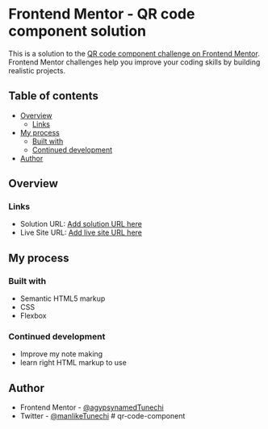 # Frontend Mentor - QR code component solution

This is a solution to the [QR code component challenge on Frontend Mentor](https://www.frontendmentor.io/challenges/qr-code-component-iux_sIO_H). Frontend Mentor challenges help you improve your coding skills by building realistic projects. 

## Table of contents

- [Overview](#overview)
  - [Links](#links)
- [My process](#my-process)
  - [Built with](#built-with)
  - [Continued development](#continued-development)
- [Author](#author)




## Overview


### Links

- Solution URL: [Add solution URL here](https://your-solution-url.com)
- Live Site URL: [Add live site URL here](https://your-live-site-url.com)

## My process

### Built with

- Semantic HTML5 markup
- CSS
- Flexbox


### Continued development

- Improve my note making
- learn right HTML markup to use


## Author

- Frontend Mentor - [@agypsynamedTunechi](https://www.frontendmentor.io/profile/agypsynamedTunechi)
- Twitter - [@manlikeTunechi](https://x.com/manlikeTunechi)
#   q r - c o d e - c o m p o n e n t  
 